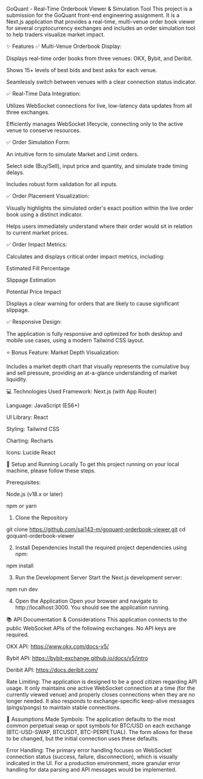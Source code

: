 GoQuant - Real-Time Orderbook Viewer & Simulation Tool
This project is a submission for the GoQuant front-end engineering assignment. It is a Next.js application that provides a real-time, multi-venue order book viewer for several cryptocurrency exchanges and includes an order simulation tool to help traders visualize market impact.

✨ Features
✅ Multi-Venue Orderbook Display:

Displays real-time order books from three venues: OKX, Bybit, and Deribit.

Shows 15+ levels of best bids and best asks for each venue.

Seamlessly switch between venues with a clear connection status indicator.

✅ Real-Time Data Integration:

Utilizes WebSocket connections for live, low-latency data updates from all three exchanges.

Efficiently manages WebSocket lifecycle, connecting only to the active venue to conserve resources.

✅ Order Simulation Form:

An intuitive form to simulate Market and Limit orders.

Select side (Buy/Sell), input price and quantity, and simulate trade timing delays.

Includes robust form validation for all inputs.

✅ Order Placement Visualization:

Visually highlights the simulated order's exact position within the live order book using a distinct indicator.

Helps users immediately understand where their order would sit in relation to current market prices.

✅ Order Impact Metrics:

Calculates and displays critical order impact metrics, including:

Estimated Fill Percentage

Slippage Estimation

Potential Price Impact

Displays a clear warning for orders that are likely to cause significant slippage.

✅ Responsive Design:

The application is fully responsive and optimized for both desktop and mobile use cases, using a modern Tailwind CSS layout.

⭐ Bonus Feature: Market Depth Visualization:

Includes a market depth chart that visually represents the cumulative buy and sell pressure, providing an at-a-glance understanding of market liquidity.

💻 Technologies Used
Framework: Next.js (with App Router)

Language: JavaScript (ES6+)

UI Library: React

Styling: Tailwind CSS

Charting: Recharts

Icons: Lucide React

🚀 Setup and Running Locally
To get this project running on your local machine, please follow these steps.

Prerequisites:

Node.js (v18.x or later)

npm or yarn

1. Clone the Repository

git clone https://github.com/sai143-m/goquant-orderbook-viewer.git
cd goquant-orderbook-viewer

2. Install Dependencies
Install the required project dependencies using npm:

npm install

3. Run the Development Server
Start the Next.js development server:

npm run dev

4. Open the Application
Open your browser and navigate to http://localhost:3000. You should see the application running.

📚 API Documentation & Considerations
This application connects to the public WebSocket APIs of the following exchanges. No API keys are required.

OKX API: https://www.okx.com/docs-v5/

Bybit API: https://bybit-exchange.github.io/docs/v5/intro

Deribit API: https://docs.deribit.com/

Rate Limiting: The application is designed to be a good citizen regarding API usage. It only maintains one active WebSocket connection at a time (for the currently viewed venue) and properly closes connections when they are no longer needed. It also responds to exchange-specific keep-alive messages (pings/pongs) to maintain stable connections.

📝 Assumptions Made
Symbols: The application defaults to the most common perpetual swap or spot symbols for BTC/USD on each exchange (BTC-USD-SWAP, BTCUSDT, BTC-PERPETUAL). The form allows for these to be changed, but the initial connection uses these defaults.

Error Handling: The primary error handling focuses on WebSocket connection status (success, failure, disconnection), which is visually indicated in the UI. For a production environment, more granular error handling for data parsing and API messages would be implemented.
